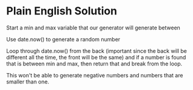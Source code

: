 # Plain English Solution

Start a min and max variable that our generator will generate between

Use date.now() to generate a random number

Loop through date.now() from the back (important since the back will be different all the time, the front will be the same) and if a number is found that is between min and max, then return that and break from the loop.

This won't be able to generate negative numbers and numbers that are smaller than one.